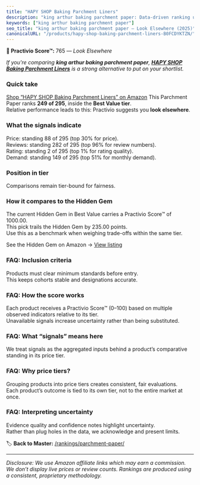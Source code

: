 ```yaml
---
title: "HAPY SHOP Baking Parchment Liners"
description: "king arthur baking parchment paper: Data-driven ranking using the Practivio Score™. Positioned by quality, value, demand, findability, momentum."
keywords: ["king arthur baking parchment paper"]
seo_title: "king arthur baking parchment paper — Look Elsewhere (2025)"
canonicalURL: "/products/hapy-shop-baking-parchment-liners-B0FCDYKTZN/"
---
```


**🚫 Practivio Score™:** 765 — _Look Elsewhere_


*If you're comparing **king arthur baking parchment paper**, **[HAPY SHOP Baking Parchment Liners](https://www.amazon.com/dp/B0FCDYKTZN?tag=practivio-20)** is a strong alternative to put on your shortlist.*
### Quick take
[Shop “HAPY SHOP Baking Parchment Liners” on Amazon](https://www.amazon.com/dp/B0FCDYKTZN?tag=practivio-20)
This Parchment Paper ranks **249 of 295**, inside the **Best Value tier**.  
Relative performance leads to this: Practivio suggests you **look elsewhere**.

### What the signals indicate
Price: standing 88 of 295 (top 30% for price).  
Reviews: standing 282 of 295 (top 96% for review numbers).  
Rating: standing 2 of 295 (top 1% for rating quality).  
Demand: standing 149 of 295 (top 51% for monthly demand).

### Position in tier
Comparisons remain tier-bound for fairness.

### How it compares to the Hidden Gem
The current Hidden Gem in Best Value carries a Practivio Score™ of 1000.00.  
This pick trails the Hidden Gem by 235.00 points.  
Use this as a benchmark when weighing trade-offs within the same tier.  

See the Hidden Gem on Amazon → [View listing](https://www.amazon.com/dp/B07L9X9XXX?tag=practivio-20)

### FAQ: Inclusion criteria
Products must clear minimum standards before entry.  
This keeps cohorts stable and designations accurate.

### FAQ: How the score works
Each product receives a Practivio Score™ (0–100) based on multiple observed indicators relative to its tier.  
Unavailable signals increase uncertainty rather than being substituted.

### FAQ: What “signals” means here
We treat signals as the aggregated inputs behind a product’s comparative standing in its price tier.

### FAQ: Why price tiers?
Grouping products into price tiers creates consistent, fair evaluations.  
Each product’s outcome is tied to its own tier, not to the entire market at once.

### FAQ: Interpreting uncertainty
Evidence quality and confidence notes highlight uncertainty.  
Rather than plug holes in the data, we acknowledge and present limits.


🏷️ **Back to Master:** [/rankings/parchment-paper/](/rankings/parchment-paper/)

---
_Disclosure: We use Amazon affiliate links which may earn a commission. We don’t display live prices or review counts. Rankings are produced using a consistent, proprietary methodology._
